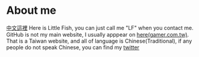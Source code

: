 # About me
[中文這裡](zh_tw.md)
Here is Little Fish, you can just call me "LF" when you contact me.  
GitHub is not my main website, I usually apppear on [here(gamer.com.tw)](https://www.gamer.com.tw/).
That is a Taiwan website, and all of language is Chinese(Traditional), if any people do not speak Chinese, you can find my [twitter](https://twitter.com/littlexfish)
